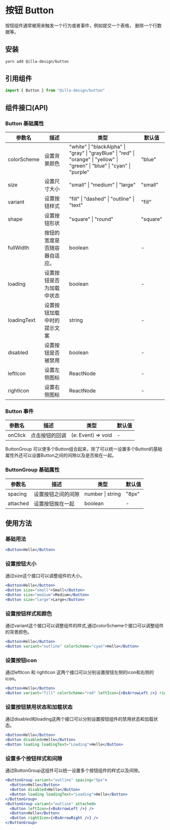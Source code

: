 # 按钮 Button

按钮组件通常被用来触发一个行为或者事件，例如提交一个表格， 删除一个行数据等。

## 安装

```bash
yarn add @illa-design/button
```

## 引用组件

```jsx
import { Button } from "@illa-design/button"
```

## 组件接口(API)

### Button 基础属性

| 参数名      | 描述                         | 类型                                                         | 默认值 |
| ----------- | ---------------------------- | ------------------------------------------------------------ | ------ |
| colorScheme | 设置背景颜色                 | "white" \| "blackAlpha" \| "gray" \| "grayBlue" \| "red" \| "orange" \| "yellow" \| "green" \| "blue"  \| "cyan" \| "purple" | "blue"   |
| size        | 设置尺寸大小                 | "small" \| "medium" \| "large"                               | "small"  |
| variant     | 设置按钮样式                 | "fill" \| "dashed" \| "outline" \| "text"                    | "fill"   |
| shape       | 设置按钮形状                 | "square" \| "round"                                          | "square" |
| fullWidth   | 按钮的宽度是否随容器自适应。 | boolean                                                      | -      |
| loading     | 设置按钮是否为加载中状态     | boolean                                                      | -      |
| loadingText | 设置按钮加载中时的提示文案   | string                                                       | -      |
| disabled    | 设置按钮是否被禁用           | boolean                                                      | -      |
| leftIcon    | 设置左侧图标                 | ReactNode                                                    | -      |
| rightIcon   | 设置右侧图标                 | ReactNode                                                    | -      |

### Button 事件

| 参数名  | 描述           | 类型               | 默认值 |
| ------- | -------------- | ------------------ | ------ |
| onClick | 点击按钮的回调 | (e: Event) => void | -      |

ButtonGroup 可以使多个Button组合起来，除了可以统一设置多个Button的基础属性外还可以设置Button之间的间隙以及是否挨在一起。

### ButtonGroup 基础属性

| 参数名   | 描述               | 类型             | 默认值 |
| -------- | ------------------ | ---------------- | ------ |
| spacing  | 设置按钮之间的间隙 | number \| string | "8px"    |
| attached | 设置按钮挨在一起   | boolean          | -      |

## 使用方法

### 基础用法

```jsx
<Button>Hello</Button>
```

### 设置按钮大小

通过size这个接口可以调整组件的大小。

```jsx
<Button>Hello</Button>
<Button size="small">Small</Button>
<Button size="medium">Medium</Button>
<Button size="large">Large</Button>
```

### 设置按钮样式和颜色

通过variant这个接口可以调整组件的样式,通过colorScheme个接口可以调整组件的背景颜色。

```jsx
<Button>Hello</Button>
<Button variant="outline" colorScheme="cyan">Hello</Button>
```

### 设置按钮icon

通过leftIcon 和 rightIcon 这两个接口可以分别设置按钮左侧的icon和右侧的icon。

```jsx
<Button>Hello</Button>
<Button variant="fill" colorScheme="red" leftIcon={<BsArrowLeft />} rightIcon={<BsArrowRight />}>Hello</Button>
```

### 设置按钮禁用状态和加载状态

通过disabled和loading这两个接口可以分别设置按钮组件的禁用状态和加载状态。

```jsx
<Button>Hello</Button>
<Button disabled>Hello</Button>
<Button loading loadingText="Loading">Hello</Button>
```

### 设置多个按钮样式和间隙

通过ButtonGroup这组件可以统一设置多个按钮组件的样式以及间隙。

```jsx
<ButtonGroup variant="outline" spacing="5px">
  <Button>Hello</Button>
  <Button disabled>Hello</Button>
  <Button loading loadingText="Loading">Hello</Button>
</ButtonGroup>
<ButtonGroup variant="outline" attached>
  <Button leftIcon={<BsArrowLeft />} />
  <Button>Hello</Button>
  <Button rightIcon={<BsArrowRight />} />
</ButtonGroup>
```
